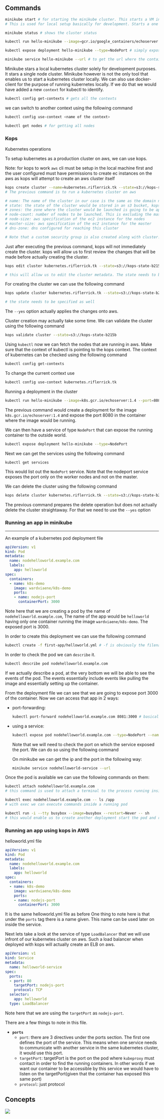 ## Commands

```bash
minikube start # for starting the minikube cluster. This starts a VM in the background
# This is used for local setup basically for development. Starts a one node kubernetes cluster

minikube status # shows the cluster status

kubectl run hello-minikube --image=gcr.io/google_containers/echoserver:1.4 --port=8080 # run a container of a specified image in the cluster

kubectl expose deployment hello-minikube --type=NodePort # simply exposing the container

minikube service hello-minikube --url # to get the url where the container can be reached from

```
Minikube stars a local kubernetes cluster solely for development purposes. It stars a single node cluster. Minikube however is not the only tool that enables us to start a kubernetes cluster locally. We can also use docker-client for the purpose of running kubernetes locally. If we do that we would have added a new `context` for kubectl to identify. 

```bash
kubectl config get-contexts # gets all the contexts
```
we can switch to another context using the following command
```bash
kubectl config use-context <name of the context>
```
```bash
kubectl get nodes # for getting all nodes 
```

### Kops
Kubernetes operations

To setup kubernetes as a production cluster on aws, we can use kops. 

Note: for kops to work `aws` cli must be setup in the local machine first and the user configured must have permissions to create ec instances on the aws as kops will attempt to create an aws cluster itself

```bash
kops create cluster --name=kubernetes.riflerrick.tk --state=s3://kops-state-b215b --zones=ap-south-1a --node-count=2 --node-size=t2.micro --master-size=t2.micro --dns-zone=kubernetes.riflerrick.tk 
# The previous command is to run a kubernetes cluster on aws

# name: The name of the cluster in our case is the same as the domain name
# state: the state of the cluster would be stored in an s3 bucket, kops-state-b215b
# zones: the zone where the cluster would be launched is going to be ap-south-1a. This refers to an availability zone in aws
# node-count: number of nodes to be launched. This is excluding the master
# node-size: aws specification of the ec2 instance for the nodes
# master-size: aws specification of the ec2 instance for the master
# dns-zone: dns configured for reaching this cluster

# Note that a custom security group is also created along with cluster.
```
Just after executing the previous command, kops will not immediately create the cluster. kops will allow us to first review the changes that will be made before actually creating the cluster.

```bash
kops edit cluster kubernetes.riflerrick.tk --state=s3://kops-state-b215b

# this will allow us to edit the cluster metadata. The state needs to be provided
```
For creating the cluster we can use the following command

```bash
kops update cluster kubernetes.riflerrick.tk --state=s3://kops-state-b215b --yes

# the state needs to be specified as well
```
The `--yes` option actually applies the changes onto aws. 

Cluster creation may actually take some time. We can validate the cluster using the following command

```bash
kops validate cluster --state=s3://kops-state-b215b
```

Using `kubectl` now we can fetch the nodes that are running in aws.
Make sure that the context of kubectl is pointing to the kops context. The context of kubernetes can be checked using the following command

```bash
kubectl config get-contexts
```
To change the current context use

```bash
kubectl config use-context kubernetes.riflerrick.tk
```

Running a deployment in the cluster
```bash
kubectl run hello-minikube --image=k8s.gcr.io/echoserver:1.4 --port=8080
```

The previous command would create a deployment for the image `k8s.gcr.io/echoserver:1.4` and expose the port 8080 in the container where the image would be running.

We can then have a service of type `NodePort` that can expose the running container to the outside world.
```bash
kubectl expose deployment hello-minikube --type=NodePort
```

Next we can get the services using the following command
```bash
kubectl get services
```

This would list out the `NodePort` service. Note that the nodeport service exposes the port only on the worker nodes and not on the master.  

We can delete the cluster using the following command
```bash
kops delete cluster kubernetes.riflerrick.tk --state=s3://kops-state-b215b
```
The previous command prepares the delete operation but does not actually delete the cluster straightaway. For that we need to use the `--yes` option

### Running an app in minikube
---
An example of a kubernetes pod deployment file

```yml
apiVersion: v1
kind: Pod 
metadata:
  name: nodehelloworld.example.com
  labels:
    app: helloworld
spec:
  containers:
  - name: k8s-demo
    image: wardviaene/k8s-demo
    ports:
    - name: nodejs-port
      containerPort: 3000
```

Note here that we are creating a pod by the name of `nodehelloworld.example.com`, The name of the app would be `helloworld` having only one container running the image `wardviaene/k8s-demo`. The exposed port is 3000. 

In order to create this deployment we can use the following command
```bash
kubectl create -f first-app/helloworld.yml # -f is obviously the filename
```

In order to check the pod we can `describe` it.
```bash
kubectl describe pod nodehelloworld.example.com
```

If we actually describe a pod, at the very bottom we will be able to see the events of the pod. The events essentially include events like pulling the image and essentially setting up the container.

From the deployment file we can see that we are going to expose port 3000 of the container. Now we can access that app in 2 ways:
- port-forwarding: 
    ```bash
    kubectl port-forward nodehelloworld.example.com 8081:3000 # basically port 3000 on the pod will be forwarded to port 8081 in the localmachine
    ```

- using a service: 
    ```bash
    kubectl expose pod nodehelloworld.example.com --type=NodePort --name nodehelloworld-service
    ```
    Note that we will need to check the port on which the service exposed the port. We can do so using the following command

    On minikube we can get the ip and the port in the following way:
    ```bash
    minikube service nodehelloworld-service --url
    ```

Once the pod is available we can use the following commands on them:
```bash
kubectl attach nodehelloworld.example.com
# this command is used to attach a terminal to the process running inside the pod. So for instance if we have a django development server running inside the pod, we will be able to see the logs if we attach the pod using kubectl

kubectl exec nodehelloworld.example.com -- ls /app
# with exec we can execute commands inside a running pod

kubectl run -i --tty busybox --image=busybox --restart=Never -- sh
# this would enable us to create another deployment start the pod and run commands in that pod
```   

### Running an app using kops in AWS

helloworld.yml file
```yml
apiVersion: v1
kind: Pod
metadata:
  name: nodehelloworld.example.com
  labels:
    app: helloworld
spec:
  containers:
  - name: k8s-demo
    image: wardviaene/k8s-demo
    ports:
    - name: nodejs-port
      containerPort: 3000
```
It is the same helloworld.yml file as before
One thing to note here is that under the `ports` tag there is a name given. This name can be used later on inside the service. 

Next lets take a look at the service of type `LoadBalancer` that we will use infront of our kubernetes cluster on aws. Such a load balancer when deployed with kops will actually create an ELB on aws.

```yml
apiVersion: v1
kind: Service
metadata:
  name: helloworld-service
spec:
  ports:
  - port: 80
    targetPort: nodejs-port
    protocol: TCP
  selector:
    app: helloworld
  type: LoadBalancer
```
Note here that we are using the `targetPort` as `nodejs-port`.

There are a few things to note in this file.
- **`ports`**
  - `port`: there are 3 directives under the ports section. The first one defines the port of the service. This means when one service needs to communicate with another service in the same kubernetes cluster, it would use this port.
  - `targetPort`: targetPort is the port on the pod where `kubeproxy` must contact in order to find the running containers. In other words if we want our container to be accessible by this service we would have to listen on the targetPort(given that the container has exposed this same port)
  - `protocol`: just protocol

## Concepts

![](https://drive.google.com/open?id=1_rlyhYwT8PWGFi4_gqubCNCAsJGGCX0z)